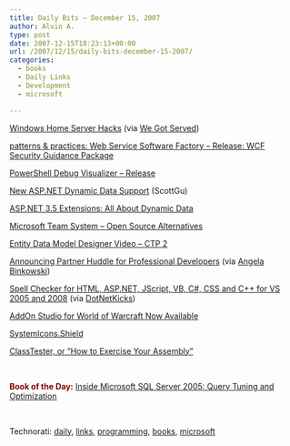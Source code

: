 ```yaml
---
title: Daily Bits – December 15, 2007
author: Alvin A.
type: post
date: 2007-12-15T18:23:13+00:00
url: /2007/12/15/daily-bits-december-15-2007/
categories:
  - books
  - Daily Links
  - Development
  - microsoft

---
```

<a href="http://www.homeserverhacks.com/" target="_blank">Windows Home Server Hacks</a> (via <a href="http://www.wegotserved.co.uk/2007/12/14/check-out-home-server-hacks/" target="_blank">We Got Served</a>)

<a href="http://www.codeplex.com/servicefactory/Release/ProjectReleases.aspx?ReleaseId=8814" target="_blank">patterns & practices: Web Service Software Factory &#8211; Release: WCF Security Guidance Package</a>

<a href="http://www.codeplex.com/PoSHDebugVisualizer/Release/ProjectReleases.aspx?ReleaseId=8815" target="_blank">PowerShell Debug Visualizer &#8211; Release</a>

<a href="http://weblogs.asp.net/scottgu/archive/2007/12/14/new-asp-net-dynamic-data-support.aspx" target="_blank">New ASP.NET Dynamic Data Support</a> (ScottGu)

<a href="http://blogs.msdn.com/brada/archive/2007/12/13/asp-net-3-5-extensions-all-about-dynamic-data.aspx" target="_blank">ASP.NET 3.5 Extensions: All About Dynamic Data</a>

<a href="http://codebetter.com/blogs/rodpaddock/archive/2007/12/14/microsoft-team-systems-open-source-alternatives.aspx" target="_blank">Microsoft Team System &#8211; Open Source Alternatives</a>

<a href="http://blogs.msdn.com/adonet/archive/2007/12/13/entity-data-model-designer-video-ctp-2.aspx" target="_blank">Entity Data Model Designer Video &#8211; CTP 2</a>

<a href="http://blogs.msdn.com/johnm/archive/2007/12/06/tis-the-season-for-partner-evangelism-on-facebook.aspx" target="_blank">Announcing Partner Huddle for Professional Developers</a> (via <a href="http://blogs.msdn.com/angelab/archive/2007/12/14/announcing-partner-huddle-for-professional-developers.aspx" target="_blank">Angela Binkowski</a>)

<a href="http://blogs.msdn.com/webdevtools/archive/2007/12/13/spell-checker-for-html-asp-net-jscript-vb-c-css-and-c-for-visual-studio-2005-and-2008.aspx" target="_blank">Spell Checker for HTML, ASP.NET, JScript, VB, C#, CSS and C++ for VS 2005 and 2008</a> (via <a href="http://www.dotnetkicks.com/visualstudio/Spell_checker_for_HTML_ASP_NET_JScript" target="_blank">DotNetKicks</a>)

<a href="http://blogs.msdn.com/danielfe/archive/2007/12/14/addon-studio-for-world-of-warcraft-now-available.aspx" target="_blank">AddOn Studio for World of Warcraft Now Available</a>

<a href="http://www.danielmoth.com/Blog/2007/12/systemiconsshield.html" target="_blank">SystemIcons.Shield</a>

<a href="http://codebetter.com/blogs/kyle.baley/archive/2007/12/15/classtester-or-quot-how-to-exercise-your-assembly-quot.aspx" target="_blank">ClassTester, or &#8220;How to Exercise Your Assembly&#8221;</a>

&nbsp;

**<font color="#800000">Book of the Day:</font>** <a href="http://www.amazon.com/Inside-Microsoft-SQL-Server-2005/dp/0735621969" target="_blank">Inside Microsoft SQL Server 2005: Query Tuning and Optimization</a>

&nbsp;

<div class="wlWriterSmartContent" id="scid:C16BAC14-9A3D-4c50-9394-FBFEF7A93539:175b4f44-1ec9-441b-b88b-820f12197603" style="padding-right: 0px; display: inline; padding-left: 0px; padding-bottom: 0px; margin: 0px; padding-top: 0px">
  <!--dotnetkickit-->
</div>

<div class="wlWriterSmartContent" id="scid:d7bf807d-7bb0-458a-811f-90c51817d5c2:3e47d3a4-aaf3-4cda-8099-4d5552d3a74c" style="padding-right: 0px; display: inline; padding-left: 0px; padding-bottom: 0px; margin: 0px; padding-top: 0px">
  <p>
    <span class="TagSite">Technorati:</span> <a href="http://technorati.com/tag/daily" rel="tag" class="tag">daily</a>, <a href="http://technorati.com/tag/links" rel="tag" class="tag">links</a>, <a href="http://technorati.com/tag/programming" rel="tag" class="tag">programming</a>, <a href="http://technorati.com/tag/books" rel="tag" class="tag">books</a>, <a href="http://technorati.com/tag/microsoft" rel="tag" class="tag">microsoft</a><br /><!-- StartInsertedTags: daily,links,programming,books,microsoft :EndInsertedTags -->
  </p>
</div>